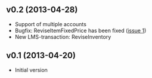## v0.2 (2013-04-28) ##
  * Support of multiple accounts
  * Bugfix: ReviseItemFixedPrice has been fixed ([issue 1](https://code.google.com/p/ebay-php-lms-manager/issues/detail?id=1))
  * New LMS-transaction: ReviseInventory

## v0.1 (2013-04-20) ##

  * Initial version
